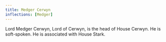 ```yaml
---
title: Medger Cerwyn
inflections: [Medger]
---
```


Lord Medger Cerwyn, Lord of Cerwyn, is the head of House Cerwyn. He is soft-spoken. He is associated with House Stark.



